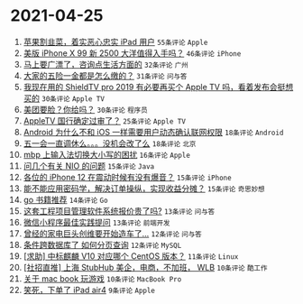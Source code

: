 # 2021-04-25

1. [苹果割韭菜，着实恶心忠实 iPad 用户](https://www.v2ex.com/t/773032) `55条评论` `Apple`
1. [美版 iPhone X 99 新 2500 大洋值得入手吗？](https://www.v2ex.com/t/773019) `46条评论` `iPhone`
1. [马上要广漂了，咨询点生活方面的](https://www.v2ex.com/t/773048) `32条评论` `广州`
1. [大家的五险一金都是怎么缴的？](https://www.v2ex.com/t/773045) `31条评论` `问与答`
1. [我现在用的 ShieldTV pro 2019 有必要再买个 Apple TV 吗，看着发布会挺想买的](https://www.v2ex.com/t/773057) `30条评论` `Apple TV`
1. [美团要脸？你给吗？](https://www.v2ex.com/t/773020) `30条评论` `程序员`
1. [AppleTV 国行确定过审了？](https://www.v2ex.com/t/773125) `25条评论` `Apple TV`
1. [Android 为什么不和 iOS 一样需要用户动态确认联网权限](https://www.v2ex.com/t/773089) `18条评论` `Android`
1. [五一会一直调休么。。。没机会改了么](https://www.v2ex.com/t/773047) `18条评论` `北京`
1. [mbp 上输入法切换大小写的困扰](https://www.v2ex.com/t/773030) `16条评论` `Apple`
1. [问几个有关 NIO 的问题](https://www.v2ex.com/t/773105) `15条评论` `Java`
1. [各位的 iPhone 12 在震动时候有没有爆音？](https://www.v2ex.com/t/773065) `15条评论` `iPhone`
1. [能不能应用密码学，解决订单操纵，实现收益分摊？](https://www.v2ex.com/t/773063) `15条评论` `奇思妙想`
1. [go 书籍推荐](https://www.v2ex.com/t/773061) `14条评论` `Go`
1. [这套工程项目管理软件系统报价贵了吗?](https://www.v2ex.com/t/773066) `13条评论` `问与答`
1. [微信小程序最佳实践提问](https://www.v2ex.com/t/773031) `13条评论` `前端开发`
1. [曾经的家电巨头创维要开始造车了...](https://www.v2ex.com/t/773106) `12条评论` `问与答`
1. [条件跨数据库了 如何分页查询](https://www.v2ex.com/t/773074) `12条评论` `MySQL`
1. [[求助] 中标麒麟 V10 对应哪个 CentOS 版本？](https://www.v2ex.com/t/773027) `11条评论` `Linux`
1. [[社招直推] 上海 StubHub 美企，电商，不加班， WLB](https://www.v2ex.com/t/773071) `10条评论` `酷工作`
1. [关于 mac book 玩游戏](https://www.v2ex.com/t/773035) `10条评论` `MacBook Pro`
1. [笑死，下单了 iPad air4](https://www.v2ex.com/t/773146) `9条评论` `Apple`
